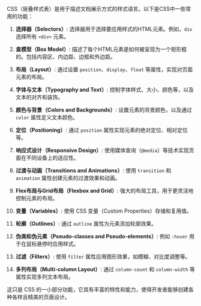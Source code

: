 CSS（层叠样式表）是用于描述文档展示方式的样式语言。以下是CSS中一些常用的功能：

1. **选择器（Selectors）**: 选择器用于选择要应用样式的HTML元素。例如，`div` 选择所有 `<div>` 元素。

2. **盒模型（Box Model）**: 描述了每个HTML元素是如何被呈现为一个矩形框的。包括内容区、内边距、边框和外边距。

3. **布局（Layout）**: 通过设置 `position`、`display`、`float` 等属性，实现对页面元素的布局。

4. **字体与文本（Typography and Text）**: 控制字体样式、大小、颜色等，以及文本的对齐和装饰。

5. **颜色与背景（Colors and Backgrounds）**: 设置元素的背景颜色，以及通过 `color` 属性定义文本颜色。

6. **定位（Positioning）**: 通过 `position` 属性实现元素的绝对定位、相对定位等。

7. **响应式设计（Responsive Design）**: 使用媒体查询（`@media`）等技术实现页面在不同设备上的适应性。

8. **过渡与动画（Transitions and Animations）**: 使用 `transition` 和 `animation` 属性创建元素的过渡效果和动画。

9. **Flex布局与Grid布局（Flexbox and Grid）**: 强大的布局工具，用于更灵活地控制元素的布局。

10. **变量（Variables）**: 使用 CSS 变量（Custom Properties）存储和复用值。

11. **轮廓（Outlines）**: 通过 `outline` 属性为元素添加轮廓效果。

12. **伪类和伪元素（Pseudo-classes and Pseudo-elements）**: 例如 `:hover` 用于在鼠标悬停时应用样式。

13. **过滤（Filters）**: 使用 `filter` 属性应用图形效果，如模糊、对比度调整等。

14. **多列布局（Multi-column Layout）**: 通过 `column-count` 和 `column-width` 等属性实现多列文本布局。

这只是 CSS 的一小部分功能，它具有丰富的特性和能力，使得开发者能够创建各种各样且精美的页面设计。